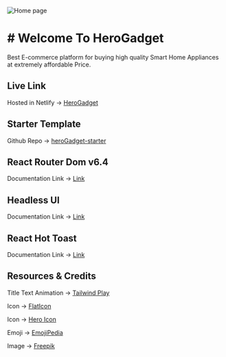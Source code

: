 ![Home page](https://i.ibb.co/yhK16tm/Hero-Gadget-Buy-Smart-Home-Appliances.png)

# # Welcome To HeroGadget

Best E-commerce platform for buying high quality Smart Home Appliances at extremely affordable Price.

## Live Link

Hosted in Netlify -> [HeroGadget](https://herogadget.netlify.app/)

## Starter Template

Github Repo -> [heroGadget-starter](https://github.com/shakilahmedatik/heroGadget-starter)

## React Router Dom v6.4

Documentation Link -> [Link](https://reactrouter.com/en/main/start/overview)

## Headless UI

Documentation Link -> [Link](https://headlessui.com/)

## React Hot Toast

Documentation Link -> [Link](https://react-hot-toast.com/docs)

## Resources & Credits

Title Text Animation -> [Tailwind Play](https://play.tailwindcss.com/VCZwwz1e3R)

Icon -> [FlatIcon](https://www.flaticon.com/)

Icon -> [Hero Icon](https://heroicons.com/)

Emoji -> [EmojiPedia](https://emojipedia.org/)

Image -> [Freepik](https://www.freepik.com/)
